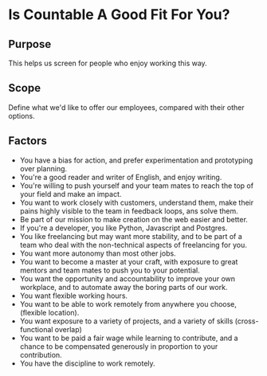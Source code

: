 # Is Countable A Good Fit For You?

## Purpose
This helps us screen for people who enjoy working this way.

## Scope
Define what we'd like to offer our employees, compared with their other options. 

## Factors
  * You have a bias for action, and prefer experimentation and prototyping over planning.
  * You're a good reader and writer of English, and enjoy writing.
  * You're willing to push yourself and your team mates to reach the top of your field and make an impact.
  * You want to work closely with customers, understand them, make their pains highly visible to the team in feedback loops, ans solve them.
  * Be part of our mission to make creation on the web easier and better.
  * If you're a developer, you like Python, Javascript and Postgres.
  * You like freelancing but may want more stability, and to be part of a team who deal with the non-technical aspects of freelancing for you.
  * You want more autonomy than most other jobs.
  * You want to become a master at your craft, with exposure to great mentors and team mates to push you to your potential.
  * You want the opportunity and accountability to improve your own workplace, and to automate away the boring parts of our work.
  * You want flexible working hours.
  * You want to be able to work remotely from anywhere you choose, (flexible location).
  * You want exposure to a variety of projects, and a variety of skills (cross-functional overlap)
  * You want to be paid a fair wage while learning to contribute, and a chance to be compensated generously in proportion to your contribution.
  * You have the discipline to work remotely.
